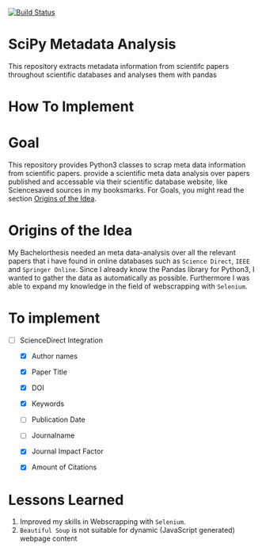 [![Build Status](https://travis-ci.org/zwoefler/SciPy-Metadata-Analysis.svg?branch=master)](https://travis-ci.org/zwoefler/SciPy-Metadata-Analysis)
# SciPy Metadata Analysis
This repository extracts metadata information from scientifc papers throughout scientific databases and analyses them with pandas

# How To Implement



# Goal
This repository provides Python3 classes to scrap meta data information from scientific papers.
provide a scientific meta data analysis over papers published and accessable via their scientific database website, like Sciencesaved sources in my booksmarks. For Goals, you might read the section [Origins of the Idea](#Origins-of-the-Idea).

# Origins of the Idea
My Bachelorthesis needed an meta data-analysis over all the relevant papers that i have found in online databases such as `Science Direct`, `IEEE` and `Springer Online`.
Since I already know the Pandas library for Python3, I wanted to gather the data as automatically as possible. Furthermore I was able to expand my knowledge in the field of webscrapping with `Selenium`.

# To implement
- [ ] ScienceDirect Integration
    - [X] Author names
    - [X] Paper Title
    - [X] DOI
    - [X] Keywords
    - [ ] Publication Date
    - [ ] Journalname
    - [X] Journal Impact Factor
    - [X] Amount of Citations


# Lessons Learned
1. Improved my skills in Webscrapping with `Selenium`.
2. `Beautiful Soup` is not suitable for dynamic (JavaScript generated) webpage content